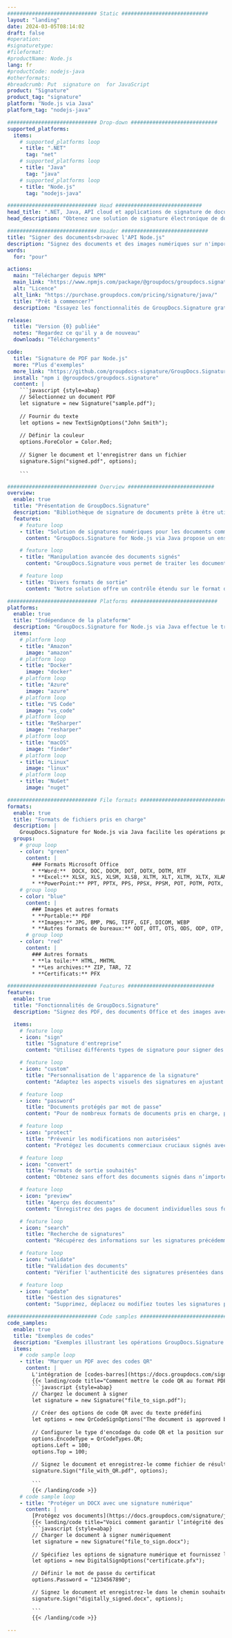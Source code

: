```yaml
---
############################# Static ############################
layout: "landing"
date: 2024-03-05T08:14:02
draft: false
#operation: 
#signaturetype: 
#fileformat: 
#productName: Node.js
lang: fr
#productCode: nodejs-java
#otherformats: 
#breadcrumb: Put  signature on  for JavaScript
product: "Signature"
product_tag: "signature"
platform: "Node.js via Java"
platform_tag: "nodejs-java"

############################# Drop-down ############################
supported_platforms:
  items:
    # supported_platforms loop
    - title: ".NET"
      tag: "net"
    # supported_platforms loop
    - title: "Java"
      tag: "java"
    # supported_platforms loop
    - title: "Node.js"
      tag: "nodejs-java"

############################# Head ############################
head_title: ".NET, Java, API cloud et applications de signature de documents en ligne"
head_description: "Obtenez une solution de signature électronique de documents tout-en-un pour les applications .NET, Java et cloud. Signez des formats de documents courants en ligne à l'aide d'une simple fonctionnalité de glisser-déposer"

############################# Header ############################
title: "Signer des documents<br>avec l'API Node.js"
description: "Signez des documents et des images numériques sur n'importe quelle plate-forme à l'aide de nos API flexibles et de nos solutions basées sur des applications pour les programmeurs et les utilisateurs finaux."
words:
  for: "pour"

actions:
  main: "Télécharger depuis NPM"
  main_link: "https://www.npmjs.com/package/@groupdocs/groupdocs.signature/"
  alt: "Licence"
  alt_link: "https://purchase.groupdocs.com/pricing/signature/java/"
  title: "Prêt à commencer?"
  description: "Essayez les fonctionnalités de GroupDocs.Signature gratuitement ou demandez une licence"

release:
  title: "Version {0} publiée"
  notes: "Regardez ce qu'il y a de nouveau"
  downloads: "Téléchargements"

code:
  title: "Signature de PDF par Node.js"
  more: "Plus d'exemples"
  more_link: "https://github.com/groupdocs-signature/GroupDocs.Signature-for-Node.js-via-Java/"
  install: "npm i @groupdocs/groupdocs.signature"
  content: |
    ```javascript {style=abap}   
    // Sélectionnez un document PDF
    let signature = new Signature("sample.pdf");
    
    // Fournir du texte
    let options = new TextSignOptions("John Smith");
    
    // Définir la couleur
    options.ForeColor = Color.Red;
    
    // Signer le document et l'enregistrer dans un fichier
    signature.Sign("signed.pdf", options);
    
    ```

############################# Overview ############################
overview:
  enable: true
  title: "Présentation de GroupDocs.Signature"
  description: "Bibliothèque de signature de documents prête à être utilisée dans les applications Node.js"
  features:
    # feature loop
    - title: "Solution de signatures numériques pour les documents commerciaux avec Node.js"
      content: "GroupDocs.Signature for Node.js via Java propose un ensemble complet d'options de signature numérique pour les documents PDF, Office et les images. Texte, codes-barres, images, certificats numériques et métadonnées sont disponibles. Le traitement rationalisé des documents garantit l’efficacité."

    # feature loop
    - title: "Manipulation avancée des documents signés"
      content: "GroupDocs.Signature vous permet de traiter les documents signés. Recherchez et validez les signatures selon divers critères. De plus, extrayez des informations détaillées sur le document ou générez des images d’aperçu des pages."

    # feature loop
    - title: "Divers formats de sortie"
      content: "Notre solution offre un contrôle étendu sur le format de sortie des documents signés. Positionnez avec précision les signatures sur n'importe quelle page et personnalisez leur apparence. Enregistrez les documents signés dans de nombreux formats pris en charge et sécurisez-les éventuellement avec des mots de passe."

############################# Platforms ############################
platforms:
  enable: true
  title: "Indépendance de la plateforme"
  description: "GroupDocs.Signature for Node.js via Java effectue le traitement des documents avec différents systèmes d'exploitation"
  items:
    # platform loop
    - title: "Amazon"
      image: "amazon"
    # platform loop
    - title: "Docker"
      image: "docker"
    # platform loop
    - title: "Azure"
      image: "azure"
    # platform loop
    - title: "VS Code"
      image: "vs_code"
    # platform loop
    - title: "ReSharper"
      image: "resharper"
    # platform loop
    - title: "macOS"
      image: "finder"
    # platform loop
    - title: "Linux"
      image: "linux"
    # platform loop
    - title: "NuGet"
      image: "nuget"

############################# File formats ############################
formats:
  enable: true
  title: "Formats de fichiers pris en charge"
  description: |
    GroupDocs.Signature for Node.js via Java facilite les opérations pour les [formats de fichiers populaires](https://docs.groupdocs.com/signature/java/supported-document-formats/).
  groups:
    # group loop
    - color: "green"
      content: |
        ### Formats Microsoft Office
        * **Word:**  DOCX, DOC, DOCM, DOT, DOTX, DOTM, RTF
        * **Excel:** XLSX, XLS, XLSM, XLSB, XLTM, XLT, XLTM, XLTX, XLAM, SXC, SpreadsheetML
        * **PowerPoint:** PPT, PPTX, PPS, PPSX, PPSM, POT, POTM, POTX, PPTM
    # group loop
    - color: "blue"
      content: |
        ### Images et autres formats
        * **Portable:** PDF
        * **Images:** JPG, BMP, PNG, TIFF, GIF, DICOM, WEBP
        * **Autres formats de bureaux:** ODT, OTT, OTS, ODS, ODP, OTP, ODG
      # group loop
    - color: "red"
      content: |
        ### Autres formats
        * **la toile:** HTML, MHTML
        * **Les archives:** ZIP, TAR, 7Z
        * **Certificats:** PFX

############################# Features ############################
features:
  enable: true
  title: "Fonctionnalités de GroupDocs.Signature"
  description: "Signez des PDF, des documents Office et des images avec des signatures numériques"

  items:
    # feature loop
    - icon: "sign"
      title: "Signature d'entreprise"
      content: "Utilisez différents types de signature pour signer des documents. Placez des signatures numériques précisément à n’importe quel emplacement de page."

    # feature loop
    - icon: "custom"
      title: "Personnalisation de l'apparence de la signature"
      content: "Adaptez les aspects visuels des signatures en ajustant la couleur, la police, les bordures, la rotation, etc. pour obtenir le résultat souhaité."

    # feature loop
    - icon: "password"
      title: "Documents protégés par mot de passe"
      content: "Pour de nombreux formats de documents pris en charge, protégez les documents signés avec un mot de passe pour plus de sécurité."

    # feature loop
    - icon: "protect"
      title: "Prévenir les modifications non autorisées"
      content: "Protégez les documents commerciaux cruciaux signés avec des certificats numériques contre les modifications non autorisées."

    # feature loop
    - icon: "convert"
      title: "Formats de sortie souhaités"
      content: "Obtenez sans effort des documents signés dans n’importe quel format pris en charge. Convertissez facilement des documents MS Word au format PDF."

    # feature loop
    - icon: "preview"
      title: "Aperçu des documents"
      content: "Enregistrez des pages de document individuelles sous forme d’images pour vos besoins futurs."

    # feature loop
    - icon: "search"
      title: "Recherche de signatures"
      content: "Récupérez des informations sur les signatures précédemment ajoutées dans vos documents."

    # feature loop
    - icon: "validate"
      title: "Validation des documents"
      content: "Vérifier l'authenticité des signatures présentées dans tout document."

    # feature loop
    - icon: "update"
      title: "Gestion des signatures"
      content: "Supprimez, déplacez ou modifiez toutes les signatures placées sur n'importe quelle page de document."

############################# Code samples ############################
code_samples:
  enable: true
  title: "Exemples de codes"
  description: "Exemples illustrant les opérations GroupDocs.Signature for Node.js via Java typiques"
  items:
    # code sample loop
    - title: "Marquer un PDF avec des codes QR"
      content: |
        L'intégration de [codes-barres](https://docs.groupdocs.com/signature/java/esign-document-with-qr-code-signature/) dans des pages de documents PDF spécifiques peut rationaliser les processus métier. Cette section fournit un exemple d'ajout d'un code QR à l'aide de GroupDocs.Signature for Node.js via Java.
        {{< landing/code title="Comment mettre le code QR au format PDF.">}}
        ```javascript {style=abap}
        // Chargez le document à signer
        let signature = new Signature("file_to_sign.pdf");
        
        // Créer des options de code QR avec du texte prédéfini
        let options = new QrCodeSignOptions("The document is approved by John Smith");
        
        // Configurer le type d'encodage du code QR et la position sur la page
        options.EncodeType = QrCodeTypes.QR;
        options.Left = 100;
        options.Top = 100;
            
        // Signez le document et enregistrez-le comme fichier de résultat
        signature.Sign("file_with_QR.pdf", options);
        
        ```
        {{< /landing/code >}}
    # code sample loop
    - title: "Protéger un DOCX avec une signature numérique"
      content: |
        [Protégez vos documents](https://docs.groupdocs.com/signature/java/esign-document-with-digital-signature/) par des signatures basées sur des certificats numériques. La signature numérique protège vos documents professionnels contre les modifications de contenu.
        {{< landing/code title="Voici comment garantir l’intégrité des documents.">}}
        ```javascript {style=abap}   
        // Charger le document à signer numériquement
        let signature = new Signature("file_to_sign.docx");
        
        // Spécifiez les options de signature numérique et fournissez le chemin d'accès au fichier de certificat
        let options = new DigitalSignOptions("certificate.pfx");

        // Définir le mot de passe du certificat
        options.Password = "1234567890";

        // Signez le document et enregistrez-le dans le chemin souhaité
        signature.Sign("digitally_signed.docx", options);

        ```
        {{< /landing/code >}}

---
```


